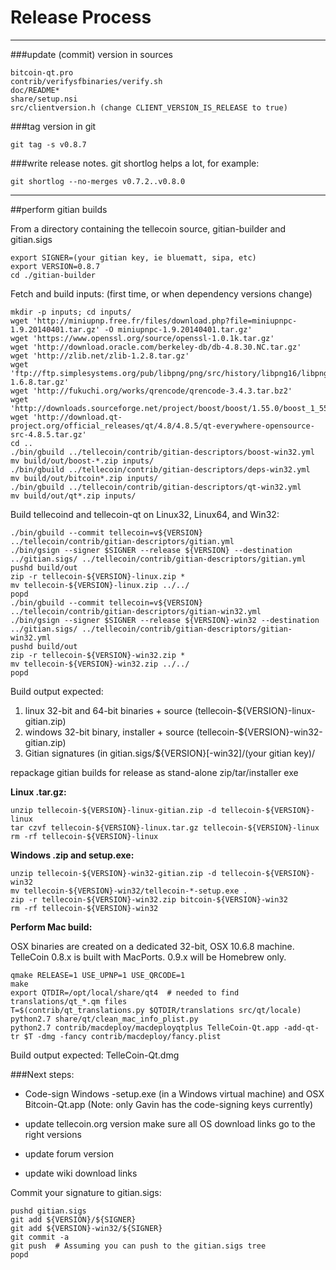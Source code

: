 Release Process
====================

* * *

###update (commit) version in sources


	bitcoin-qt.pro
	contrib/verifysfbinaries/verify.sh
	doc/README*
	share/setup.nsi
	src/clientversion.h (change CLIENT_VERSION_IS_RELEASE to true)

###tag version in git

	git tag -s v0.8.7

###write release notes. git shortlog helps a lot, for example:

	git shortlog --no-merges v0.7.2..v0.8.0

* * *

##perform gitian builds

 From a directory containing the tellecoin source, gitian-builder and gitian.sigs
  
	export SIGNER=(your gitian key, ie bluematt, sipa, etc)
	export VERSION=0.8.7
	cd ./gitian-builder

 Fetch and build inputs: (first time, or when dependency versions change)

	mkdir -p inputs; cd inputs/
	wget 'http://miniupnp.free.fr/files/download.php?file=miniupnpc-1.9.20140401.tar.gz' -O miniupnpc-1.9.20140401.tar.gz'
	wget 'https://www.openssl.org/source/openssl-1.0.1k.tar.gz'
	wget 'http://download.oracle.com/berkeley-db/db-4.8.30.NC.tar.gz'
	wget 'http://zlib.net/zlib-1.2.8.tar.gz'
	wget 'ftp://ftp.simplesystems.org/pub/libpng/png/src/history/libpng16/libpng-1.6.8.tar.gz'
	wget 'http://fukuchi.org/works/qrencode/qrencode-3.4.3.tar.bz2'
	wget 'http://downloads.sourceforge.net/project/boost/boost/1.55.0/boost_1_55_0.tar.bz2'
	wget 'http://download.qt-project.org/official_releases/qt/4.8/4.8.5/qt-everywhere-opensource-src-4.8.5.tar.gz'
	cd ..
	./bin/gbuild ../tellecoin/contrib/gitian-descriptors/boost-win32.yml
	mv build/out/boost-*.zip inputs/
	./bin/gbuild ../tellecoin/contrib/gitian-descriptors/deps-win32.yml
	mv build/out/bitcoin*.zip inputs/
	./bin/gbuild ../tellecoin/contrib/gitian-descriptors/qt-win32.yml
	mv build/out/qt*.zip inputs/

 Build tellecoind and tellecoin-qt on Linux32, Linux64, and Win32:
  
	./bin/gbuild --commit tellecoin=v${VERSION} ../tellecoin/contrib/gitian-descriptors/gitian.yml
	./bin/gsign --signer $SIGNER --release ${VERSION} --destination ../gitian.sigs/ ../tellecoin/contrib/gitian-descriptors/gitian.yml
	pushd build/out
	zip -r tellecoin-${VERSION}-linux.zip *
	mv tellecoin-${VERSION}-linux.zip ../../
	popd
	./bin/gbuild --commit tellecoin=v${VERSION} ../tellecoin/contrib/gitian-descriptors/gitian-win32.yml
	./bin/gsign --signer $SIGNER --release ${VERSION}-win32 --destination ../gitian.sigs/ ../tellecoin/contrib/gitian-descriptors/gitian-win32.yml
	pushd build/out
	zip -r tellecoin-${VERSION}-win32.zip *
	mv tellecoin-${VERSION}-win32.zip ../../
	popd

  Build output expected:

  1. linux 32-bit and 64-bit binaries + source (tellecoin-${VERSION}-linux-gitian.zip)
  2. windows 32-bit binary, installer + source (tellecoin-${VERSION}-win32-gitian.zip)
  3. Gitian signatures (in gitian.sigs/${VERSION}[-win32]/(your gitian key)/

repackage gitian builds for release as stand-alone zip/tar/installer exe

**Linux .tar.gz:**

	unzip tellecoin-${VERSION}-linux-gitian.zip -d tellecoin-${VERSION}-linux
	tar czvf tellecoin-${VERSION}-linux.tar.gz tellecoin-${VERSION}-linux
	rm -rf tellecoin-${VERSION}-linux

**Windows .zip and setup.exe:**

	unzip tellecoin-${VERSION}-win32-gitian.zip -d tellecoin-${VERSION}-win32
	mv tellecoin-${VERSION}-win32/tellecoin-*-setup.exe .
	zip -r tellecoin-${VERSION}-win32.zip bitcoin-${VERSION}-win32
	rm -rf tellecoin-${VERSION}-win32

**Perform Mac build:**

  OSX binaries are created on a dedicated 32-bit, OSX 10.6.8 machine.
  TelleCoin 0.8.x is built with MacPorts.  0.9.x will be Homebrew only.

	qmake RELEASE=1 USE_UPNP=1 USE_QRCODE=1
	make
	export QTDIR=/opt/local/share/qt4  # needed to find translations/qt_*.qm files
	T=$(contrib/qt_translations.py $QTDIR/translations src/qt/locale)
	python2.7 share/qt/clean_mac_info_plist.py
	python2.7 contrib/macdeploy/macdeployqtplus TelleCoin-Qt.app -add-qt-tr $T -dmg -fancy contrib/macdeploy/fancy.plist

 Build output expected: TelleCoin-Qt.dmg

###Next steps:

* Code-sign Windows -setup.exe (in a Windows virtual machine) and
  OSX Bitcoin-Qt.app (Note: only Gavin has the code-signing keys currently)

* update tellecoin.org version
  make sure all OS download links go to the right versions

* update forum version

* update wiki download links

Commit your signature to gitian.sigs:

	pushd gitian.sigs
	git add ${VERSION}/${SIGNER}
	git add ${VERSION}-win32/${SIGNER}
	git commit -a
	git push  # Assuming you can push to the gitian.sigs tree
	popd

